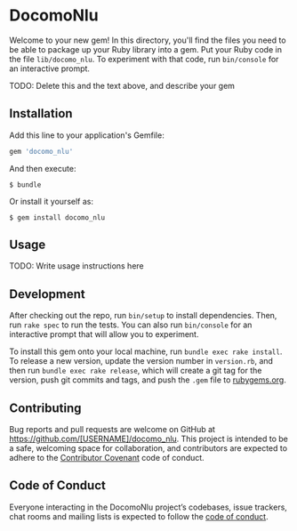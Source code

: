 # DocomoNlu

Welcome to your new gem! In this directory, you'll find the files you need to be able to package up your Ruby library into a gem. Put your Ruby code in the file `lib/docomo_nlu`. To experiment with that code, run `bin/console` for an interactive prompt.

TODO: Delete this and the text above, and describe your gem

## Installation

Add this line to your application's Gemfile:

```ruby
gem 'docomo_nlu'
```

And then execute:

    $ bundle

Or install it yourself as:

    $ gem install docomo_nlu

## Usage

TODO: Write usage instructions here

## Development

After checking out the repo, run `bin/setup` to install dependencies. Then, run `rake spec` to run the tests. You can also run `bin/console` for an interactive prompt that will allow you to experiment.

To install this gem onto your local machine, run `bundle exec rake install`. To release a new version, update the version number in `version.rb`, and then run `bundle exec rake release`, which will create a git tag for the version, push git commits and tags, and push the `.gem` file to [rubygems.org](https://rubygems.org).

## Contributing

Bug reports and pull requests are welcome on GitHub at https://github.com/[USERNAME]/docomo_nlu. This project is intended to be a safe, welcoming space for collaboration, and contributors are expected to adhere to the [Contributor Covenant](http://contributor-covenant.org) code of conduct.

## Code of Conduct

Everyone interacting in the DocomoNlu project’s codebases, issue trackers, chat rooms and mailing lists is expected to follow the [code of conduct](https://github.com/[USERNAME]/docomo_nlu/blob/master/CODE_OF_CONDUCT.md).
